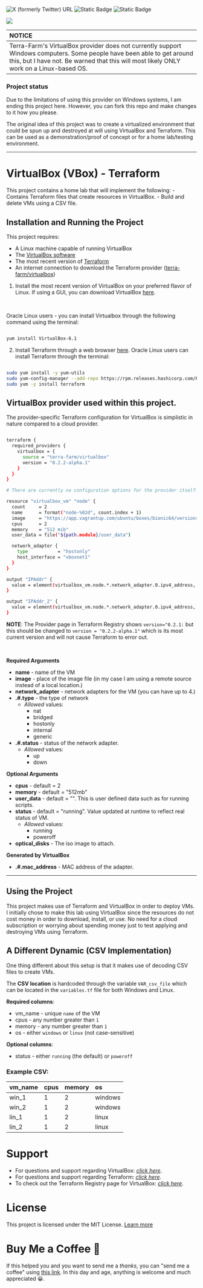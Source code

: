 
![X (formerly Twitter) URL](https://img.shields.io/twitter/url?url=https%3A%2F%2Ftwitter.com%2FJonHumphreys16)
![Static Badge](https://img.shields.io/badge/Version-1.0.0-purple)
![Static Badge](https://img.shields.io/badge/License-MIT-purple)

<a href="https://www.buymeacoffee.com/jhumphreys89"><img src="https://img.shields.io/badge/Buy%20Me%20a%20Coffee-purple?&logo=buy-me-a-coffee&style=rounded&logoColor=white"></a>

| NOTICE |
|:-------|
| Terra-Farm's VirtualBox provider does not currently support Windows computers. Some people have been able to get around this, but I have not. Be warned that this will most likely ONLY work on a Linux-based OS. |

### Project status
Due to the limitations of using this provider on Windows systems, I am ending this project here. However, you can fork this repo and make changes to it how you please.

The original idea of this project was to create a virtualized environment that could be spun up and destroyed at will using VirtualBox and Terraform. This can be used as a demonstration/proof of concept or for a home lab/testing environment.

---

# VirtualBox (VBox) - Terraform
This project contains a home lab that will implement the following:
     - Contains Terraform files that create resources in VirtualBox.
     - Build and delete VMs using a CSV file.

## Installation and Running the Project
This project requires:
* A Linux machine capable of running VirtualBox
* The [VirtualBox software](https://www.virtualbox.org)
* The most recent version of [Terraform](https://developer.hashicorp.com/terraform)
* An internet connection to download the Terraform provider ([terra-farm/virtualbox](https://registry.terraform.io/providers/terra-farm/virtualbox/latest/docs))

1) Install the most recent version of VirtualBox on your preferred flavor of Linux. If using a GUI, you can download VirtualBox [here](https://www.virtualbox.org/wiki/Linux_Downloads%20).

<br>

Oracle Linux users - you can install Virtualbox through the following command using the terminal:

``` bash

yum install VirtualBox-6.1

```

2) Install Terraform through a web browser [here](https://developer.hashicorp.com/terraform/install). Oracle Linux users can install Terraform through the terminal:

``` bash

sudo yum install -y yum-utils
sudo yum-config-manager --add-repo https://rpm.releases.hashicorp.com/RHEL/hashicorp.repo
sudo yum -y install terraform

```

## VirtualBox provider used within this project. 

The provider-specific Terraform configuration for VirtualBox is simplistic in nature compared to a cloud provider. 

``` bash

terraform {
  required_providers {
    virtualbox = {
      source = "terra-farm/virtualbox"
      version = "0.2.2-alpha.1"
    }
  }
}

# There are currently no configuration options for the provider itself.

resource "virtualbox_vm" "node" {
  count     = 2
  name      = format("node-%02d", count.index + 1)
  image     = "https://app.vagrantup.com/ubuntu/boxes/bionic64/versions/20180903.0.0/providers/virtualbox.box"
  cpus      = 2
  memory    = "512 mib"
  user_data = file("${path.module}/user_data")

  network_adapter {
    type           = "hostonly"
    host_interface = "vboxnet1"
  }
}

output "IPAddr" {
  value = element(virtualbox_vm.node.*.network_adapter.0.ipv4_address, 1)
}

output "IPAddr_2" {
  value = element(virtualbox_vm.node.*.network_adapter.0.ipv4_address, 2)
}

```

**NOTE**: The Provider page in Terraform Registry shows `version="0.2.1:` but this should be changed to `version = "0.2.2-alpha.1"` which is its most current version and will not cause Terraform to error out.

<br>

**Required Arguments**
* **name** - name of the VM
* **image** - place of the image file (in my case I am using a remote source instead of a local location.)
* **network_adapter** - network adapters for the VM (you can have up to 4.)
* **.#.type** - the type of network
     * _Allowed_ values:
          * nat
          * bridged
          * hostonly
          * internal
          * generic
* **.#.status** - status of the network adapter.
     * _Allowed_ values:
          - up
          - down


**Optional Arguments**
* **cpus** - default = 2
* **memory** - default = "512mb"
* **user_data** - default = "". This is user defined data such as for running scripts.
* **status** - default = "running". Value updated at runtime to reflect real status of VM.
     * _Allowed_ values:
          - running
          - poweroff
* **optical_disks** - The iso image to attach.

**Generated by VirtualBox**
* **.#.mac_address** - MAC address of the adapter.
* ****

## Using the Project
This project makes use of Terraform and VirtualBox in order to deploy VMs. I initially chose to make this lab using VirtualBox since the resources do not cost money in order to download, install, or use. No need for a cloud subscription or worrying about spending money just to test applying and destroying VMs using Terraform.

## A Different Dynamic (CSV Implementation)
One thing different about this setup is that it makes use of decoding CSV files to create VMs.

The **CSV location** is hardcoded through the variable `VAR_csv_file` which can be located in the `variables.tf` file for both Windows and Linux.

**Required columns**:
- vm_name - unique `name` of the VM
- cpus - any number greater than `1`
- memory - any number greater than `1`
- os - either `windows` or `linux` (not case-sensitive)

**Optional columns**:
- status - either `running` (the default) or `poweroff`

### Example CSV:

| vm_name | cpus | memory | os         |
| :-------| :----| :------| :----------|
| win_1   | 1    | 2      | windows    |
| win_2   | 1    | 2      | windows    |
| lin_1   | 1    | 2      | linux      |
| lin_2   | 1    | 2      | linux      |

# Support
- For questions and support regarding VirtualBox: [_click here_](https://www.virtualbox.org/manual/). 
- For questions and support regarding Terraform: [_click here_](https://developer.hashicorp.com/terraform/docs). 
- To check out the Terraform Registry page for VirtualBox: [_click here_](https://registry.terraform.io/providers/terra-farm/virtualbox/latest/docs/resources/vm#url).

# License
This project is licensed under the MIT License. [Learn more](https://opensource.org/licenses/MIT)

# Buy Me a Coffee 🍵
If this helped you and you want to send me a _thanks_, you can "send me a coffee" using [this link](https://www.buymeacoffee.com/jhumphreys89). In this day and age, anything is welcome and much appreciated 😀.

